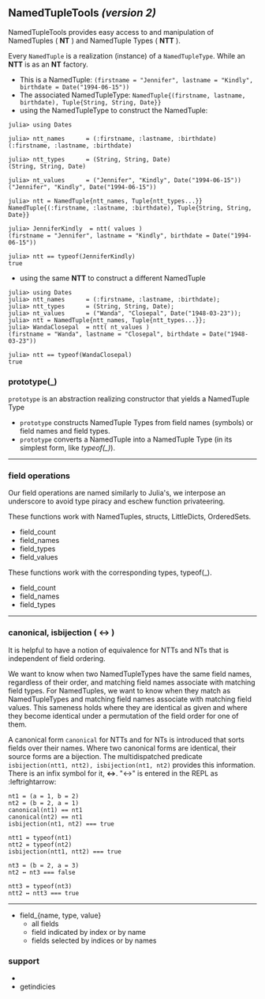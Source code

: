 ## NamedTupleTools _(version 2)_

NamedTupleTools provides easy access to and manipulation of NamedTuples ( __NT__ ) and NamedTuple Types ( __NTT__ ).

Every `NamedTuple` is a realization (instance) of a `NamedTupleType`. While an __NTT__ is as an __NT__ factory.

- This is a NamedTuple: ```(firstname = "Jennifer", lastname = "Kindly", birthdate = Date("1994-06-15"))```
- The associated NamedTupleType: ```NamedTuple{(firstname, lastname, birthdate), Tuple{String, String, Date}}``` 
- using the NamedTupleType to construct the NamedTuple:

```
julia> using Dates

julia> ntt_names      = (:firstname, :lastname, :birthdate)
(:firstname, :lastname, :birthdate)

julia> ntt_types      = (String, String, Date)
(String, String, Date)

julia> nt_values      = ("Jennifer", "Kindly", Date("1994-06-15"))
("Jennifer", "Kindly", Date("1994-06-15"))

julia> ntt = NamedTuple{ntt_names, Tuple{ntt_types...}}
NamedTuple{(:firstname, :lastname, :birthdate), Tuple{String, String, Date}}

julia> JenniferKindly  = ntt( values )
(firstname = "Jennifer", lastname = "Kindly", birthdate = Date("1994-06-15"))

julia> ntt == typeof(JenniferKindly)
true
```

- using the same __NTT__ to construct a different NamedTuple
```
julia> using Dates
julia> ntt_names      = (:firstname, :lastname, :birthdate);
julia> ntt_types      = (String, String, Date);
julia> nt_values      = ("Wanda", "Closepal", Date("1948-03-23"));
julia> ntt = NamedTuple{ntt_names, Tuple{ntt_types...}};
julia> WandaClosepal  = ntt( nt_values )
(firstname = "Wanda", lastname = "Closepal", birthdate = Date("1948-03-23"))

julia> ntt == typeof(WandaClosepal)
true
```

### prototype(_)

`prototype` is an abstraction realizing constructor that yields a NamedTuple Type

- `prototype` constructs NamedTuple Types from field names (symbols) or field names and field types.
- `prototype` converts a NamedTuple into a NamedTuple Type (in its simplest form, like _typeof(\_)_).

----

### field operations

Our field operations are named similarly to Julia's, we interpose an underscore
to avoid type piracy and eschew function privateering. 

These functions work with NamedTuples, structs, LittleDicts, OrderedSets.

- field_count
- field_names
- field_types
- field_values


These functions work with the corresponding types, typeof(_). 

- field_count
- field_names
- field_types

----

### canonical, isbijection ( __↔__ )

It is helpful to have a notion of equivalence for NTTs and NTs that is independent of field ordering.

We want to know when two NamedTupleTypes have the same field names, regardless of their order, and matching field names associate with matching field types.
For NamedTuples, we want to know when they match as NamedTupleTypes and matching field names associate with matching field values.
This sameness holds where they are identical as given and where they become identical under a permutation of the field order for one of them.

A canonical form `canonical` for NTTs and for NTs is introduced that sorts fields over their names.
Where two canonical forms are identical, their source forms are a bijection.
The multidispatched predicate `isbijection(ntt1, ntt2), isbijection(nt1, nt2)` provides this information.  
There is an infix symbol for it, __↔__.  "↔" is entered in the REPL as \:leftrightarrow:<tab>

```
nt1 = (a = 1, b = 2)
nt2 = (b = 2, a = 1)
canonical(nt1) == nt1
canonical(nt2) == nt1
isbijection(nt1, nt2) === true

ntt1 = typeof(nt1)
ntt2 = typeof(nt2)
isbijection(ntt1, ntt2) === true

nt3 = (b = 2, a = 3)
nt2 ↔ nt3 === false

ntt3 = typeof(nt3)
ntt2 ↔ ntt3 === true
```

----



- field_{name, type, value}
    - all fields
    - field indicated by index or by name
    - fields selected by indices or by names


### support
- 
- getindicies
